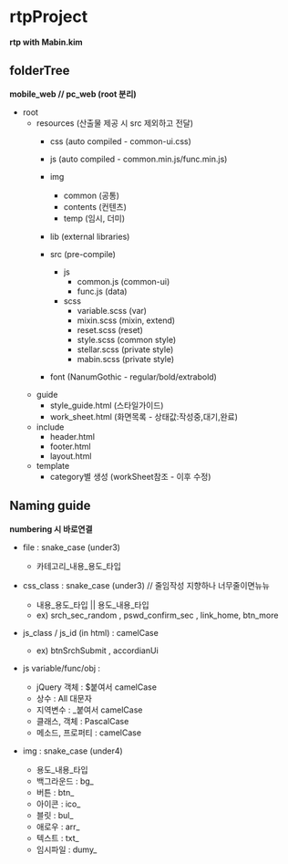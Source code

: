 # rtpProject
**rtp with Mabin.kim**

## folderTree

**mobile_web // pc_web (root 분리)**

- root
    - resources (산출물 제공 시 src 제외하고 전달)
        - css (auto compiled - common-ui.css)
        - js (auto compiled - common.min.js/func.min.js)
        - img
            - common (공통)
            - contents (컨텐츠)
            - temp (임시, 더미)
        - lib (external libraries)
        - src (pre-compile)
            - js
                - common.js (common-ui)
                - func.js (data)
            - scss
                - variable.scss (var)
                - mixin.scss (mixin, extend)
                - reset.scss (reset)
                - style.scss (common style)
                - stellar.scss (private style)
                - mabin.scss (private style)
                
        - font (NanumGothic - regular/bold/extrabold)        
    -  guide
        - style_guide.html (스타일가이드)
        - work_sheet.html (화면목록 - 상태값:작성중,대기,완료)
    -  include 
        - header.html
        - footer.html
        - layout.html
    -  template
        - category별 생성 (workSheet참조 - 이후 수정)
    

## Naming guide

**numbering 시 바로연결**
- file : snake_case (under3) 
    - 카테고리_내용_용도_타입

- css_class : snake_case (under3) // 줄임작성 지향하나 너무줄이면뉴뉴
    - 내용_용도_타입 || 용도_내용_타입 
    - ex) srch_sec_random , pswd_confirm_sec , link_home, btn_more 
    
- js_class / js_id (in html) : camelCase
    - ex) btnSrchSubmit , accordianUi  
    
- js variable/func/obj :
    - jQuery 객체 : $붙여서 camelCase
    - 상수 : All 대문자
    - 지역변수 : _붙여서 camelCase
    - 클래스, 객체 : PascalCase
    - 메소드, 프로퍼티 : camelCase  
    
- img : snake_case (under4)
    - 용도_내용_타입
    - 백그라운드 : bg_
    - 버튼 : btn_
    - 아이콘 : ico_
    - 블릿 : bul_    
    - 애로우 : arr_     
    - 텍스트 : txt_
    - 임시파일 : dumy_                     